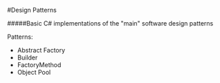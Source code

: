 #Design Patterns

#####Basic C# implementations of the "main" software design patterns


Patterns:

- Abstract Factory
- Builder
- FactoryMethod
- Object Pool